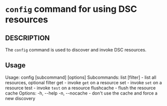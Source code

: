 # `config` command for using DSC resources

## DESCRIPTION

The `config` command is used to discover and invoke DSC resources.

## Usage

Usage: config [subcommand] [options]
Subcommands:
  list   [filter]    - list all resources, optional filter
  get    <resource>  - invoke `get` on a resource
  set    <resource>  - invoke `set` on a resource
  test   <resource>  - invoke `test` on a resource
  flushcache         - flush the resource cache
Options:
  -h, --help
  -n, --nocache      - don't use the cache and force a new discovery
